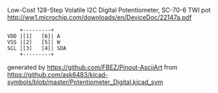 Low-Cost 128-Step Volatile I2C Digital Potentiometer, SC-70-6
TWI pot
http://ww1.microchip.com/downloads/en/DeviceDoc/22147a.pdf


	    +---------+
	VDD |[1]   [6]| A
	VSS |[2]   [5]| W
	SCL |[3]   [4]| SDA
	    +---------+


generated by https://github.com/FBEZ/Pinout-AsciiArt from https://github.com/ask6483/kicad-symbols/blob/master/Potentiometer_Digital.kicad_sym